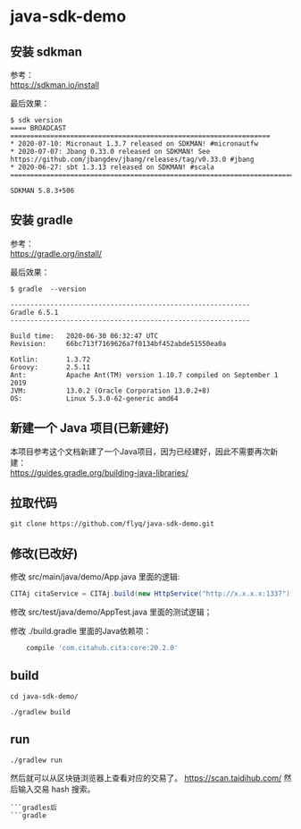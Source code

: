 # java-sdk-demo

## 安装 sdkman
参考：  
https://sdkman.io/install

最后效果：
```shell
$ sdk version
==== BROADCAST =================================================================
* 2020-07-10: Micronaut 1.3.7 released on SDKMAN! #micronautfw
* 2020-07-07: Jbang 0.33.0 released on SDKMAN! See https://github.com/jbangdev/jbang/releases/tag/v0.33.0 #jbang
* 2020-06-27: sbt 1.3.13 released on SDKMAN! #scala
================================================================================

SDKMAN 5.8.3+506
```

## 安装 gradle
参考：  
https://gradle.org/install/

最后效果：   
```shell
$ gradle  --version

------------------------------------------------------------
Gradle 6.5.1
------------------------------------------------------------

Build time:   2020-06-30 06:32:47 UTC
Revision:     66bc713f7169626a7f0134bf452abde51550ea0a

Kotlin:       1.3.72
Groovy:       2.5.11
Ant:          Apache Ant(TM) version 1.10.7 compiled on September 1 2019
JVM:          13.0.2 (Oracle Corporation 13.0.2+8)
OS:           Linux 5.3.0-62-generic amd64
```
## 新建一个 Java 项目(已新建好)
本项目参考这个文档新建了一个Java项目，因为已经建好，因此不需要再次新建：  
https://guides.gradle.org/building-java-libraries/


## 拉取代码
```shell
git clone https://github.com/flyq/java-sdk-demo.git
```

## 修改(已改好)
修改 src/main/java/demo/App.java 里面的逻辑:   
```java
CITAj citaService = CITAj.build(new HttpService("http://x.x.x.x:1337")); 		// http://x.x.x.x:1337 需要改为节点的RPC接口或者缓存服务器接口
```

修改 src/test/java/demo/AppTest.java 里面的测试逻辑；

修改 ./build.gradle 里面的Java依赖项：
```gradle
    compile 'com.citahub.cita:core:20.2.0'
```

## build
```shell
cd java-sdk-demo/

./gradlew build
```

## run
```shell
./gradlew run
```

然后就可以从区块链浏览器上查看对应的交易了。
https://scan.taidihub.com/ 然后输入交易 hash 搜索。

```gradlehash
```gradles后
```gradle
